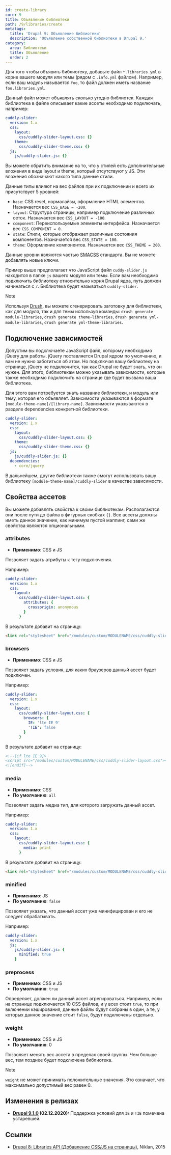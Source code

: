 ```yaml
---
id: create-library
core: 9
title: Объявление библиотеки
path: /9/libraries/create
metatags:
  title: 'Drupal 9: Объявление библиотеки'
  description: 'Объявление собственной библиотеки в Drupal 9.'
category:
  area: Библиотеки
  title: Объявление
  order: 2
---
```


Для того чтобы объявить библиотеку, добавьте файл `*.libraries.yml` в корне вашего модуля или темы (рядом с `.info.yml` файлом). Например, если ваш модуль называется `foo`, то файл должен иметь название `foo.libraries.yml`.

Данный файл может объявлять сколько угодно библиотек. Каждая библиотека в файле описывает какие ассеты необходимо подключать, например:

```yaml
cuddly-slider:
  version: 1.x
  css:
    layout:
      css/cuddly-slider-layout.css: {}
    theme:
      css/cuddly-slider-theme.css: {}
  js:
    js/cuddly-slider.js: {}
```

Вы можете обратить внимание на то, что у стилей есть дополнительные вложения в виде layout и theme, который отсутствуют у JS. Эти вложения обозначают какого типа данные стили.

Данные типы влияют на вес файлов при их подключении и всего их присутствует 5 уровней:

- `base`: CSS reset, нормалайзы, оформление HTML элементов. Назначается вес `CSS_BASE = -200`.
- `layout`: Структура страницы, например подключение различных сеток. Назначается вес `CSS_LAYOUT = -100`.
- `component`: Переиспользуемые элементы интерфейса. Назначается вес `CSS_COMPONENT = 0`.
- `state`: Стили, которые отображает различные состояния компонентов. Назначается вес `CSS_STATE = 100`.
- `theme`: Оформление компонентов. Назначается вес `CSS_THEME = 200`.

Данные уровни являются частью [SMACSS](https://smacss.com/) стандарта. Вы не можете добавлять новые ключи.

Пример выше предполагает что JavaScript файл `cuddy-slider.js` находится в папке `js` вашего модуля или темы. Если вам необходимо подключить библиотеку относительно корня Drupal ядра, путь должен начинаться с `/`. Библиотека будет называться `cuddly-slider`.

> [!NOTE]
> Используя [Drush](../../../../drush/index.md), вы можете сгенерировать заготовку для библиотеки, как для модуля, так и для темы используя команды: `drush generate module-libraries`, `drush generate theme-libraries`, `drush generate yml-module-libraries`, `drush generate yml-theme-libraries`.

## Подключение зависимостей
 
Допустим вы подключаете JavaScript файл, которому необходимо jQuery для работы. jQuery поставляется Drupal ядром по умолчанию, и вам не нужно заботиться об этом. Но подключая вашу библиотеку на странице, jQuery не подключится, так как Drupal не будет знать, что он нужен. Для этого, библиотекам можно указывать зависимости, которые также необходимо подключить на странице где будет вызвана ваша библиотека.

Для этого вам потребуется знать название библиотеки, и модуль или тему, которая его объявляет. Зависимости указываются в формате `[module-theme-name]/[library-name]`. Зависимости указываются в разделе dependencies конкретной библиотеки. 

```yaml
cuddly-slider:
  version: 1.x
  css:
    layout:
      css/cuddly-slider-layout.css: {}
    theme:
      css/cuddly-slider-theme.css: {}
  js:
    js/cuddly-slider.js: {}
  dependencies:
    - core/jquery
```
 
В дальнейшем, другие библиотеки также смогут использовать вашу библиотеку `[module-theme-name]/cuddly-slider` в качестве зависимости.

## Свойства ассетов

Вы можете добавлять свойства к своим библиотекам. Располагаются они после пути до файла в фигурных скобках `{}`. Все ассеты должны иметь данное значение, как минимум пустой маппинг, сами же свойства являются опциональными.

### attributes

- **Применимо**: CSS и JS

Позволяет задать атрибуты к тегу подключения.

Например:

```yaml
cuddly-slider:
  version: 1.x
  css:
    layout:
      css/cuddly-slider-layout.css: {
        attributes: {
          crossorigin: anonymous
        }
      }
```

В результате добавит на страницу:
 
```html
<link rel="stylesheet" href="/modules/custom/MODULENAME/css/cuddly-slider-layout.css" crossorigin="anonymous">
```

### browsers

- **Применимо**: CSS и JS

Позволяет задать условия, для каких браузеров данный ассет будет подключен.

Например:

```yaml
cuddly-slider:
  version: 1.x
  css:
    layout:
      css/cuddly-slider-layout.css: {
        browsers: {
          IE: 'lte IE 9'
          '!IE': false
        }
      }
```
 
В результате добавит на страницу:
 
```html
<!--[if lte IE 9]>
<script src="/modules/custom/MODULENAME/css/cuddly-slider-layout.css"></script>
<![endif]-->
```

### media

- **Применимо**: CSS
- **По умолчанию**: `all`

Позволяет задать медиа тип, для которого загружать данный ассет.

Например:

```yaml
cuddly-slider:
  version: 1.x
  css:
    layout:
      css/cuddly-slider-layout.css: {
        media: print
      }
```
 
В результате добавит на страницу:
 
```html
<link rel="stylesheet" href="/modules/custom/MODULENAME/css/cuddly-slider-layout.css" media="print">
```

### minified

- **Применимо**: JS
- **По умолчанию**: `false`

Позволяет указать, что данный ассет уже минифицирован и его не следует обрабатывать.
 
Например:

```yaml
cuddly-slider:
  version: 1.x
  js:
    js/cuddly-slider.js: {
      minified: true
    }
```

### preprocess

- **Применимо**: CSS и JS
- **По умолчанию**: `true`

Определяет, должен ли данный ассет агрегироваться. Например, если на странице подключается 10 CSS файлов, и у всех стоит `true`, то при включении кэширования, данные файлы будут собраны в один, а те, у которых данное значение стоит `false`, будут подключены отдельно.

### weight

- **Применимо**: CSS и JS
- **По умолчанию**: 0

Позволяет менять вес ассета в пределах своей группы. Чем больше вес, тем позднее будет подключена библиотека.

> [!NOTE]
> `weight` не может принимать положительные значения. Это означает, что максимально допустимый вес равен 0.

## Изменения в релизах

- **[Drupal 9.1.0](../../releases/9.1.x/9.1.0/index.md) (02.12.2020):** Поддержка условий для `IE` и `!IE` помечена устаревшей.

## Ссылки

- [Drupal 8: Libraries API (Добавление CSS/JS на страницы)](https://niklan.net/blog/72), Niklan, 2015

